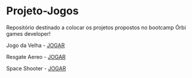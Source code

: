 # Projeto-Jogos
Repositório destinado a colocar os projetos propostos no bootcamp Órbi games developer!

Jogo da Velha - <a href="https://tiagojunker.github.io/Projeto-Jogos/velha.html">JOGAR</a>

Resgate Aereo - <a href="https://tiagojunker.github.io/Projeto-Jogos/resgate.html">JOGAR</a>

Space Shooter - <a href="https://tiagojunker.github.io/Projeto-Jogos/shooter.html">JOGAR</a>

